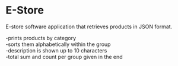 # E-Store
E-store software application that retrieves products in JSON format.  

-prints products by category  
-sorts them alphabetically within the group  
-description is shown up to 10 characters  
-total sum and count per group given in the end
